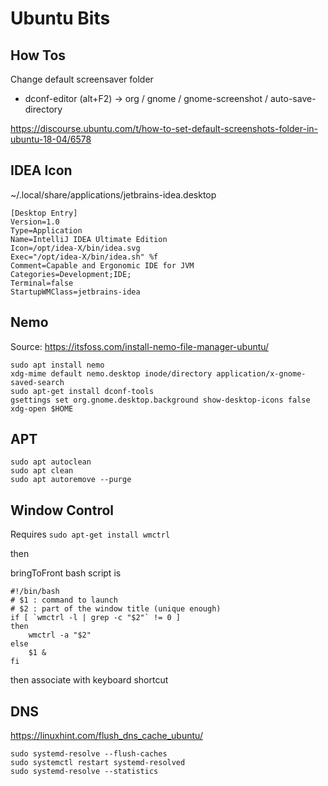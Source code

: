 # Ubuntu Bits

## How Tos

Change default screensaver folder

  - dconf-editor (alt+F2) -> org / gnome / gnome-screenshot / auto-save-directory

https://discourse.ubuntu.com/t/how-to-set-default-screenshots-folder-in-ubuntu-18-04/6578

## IDEA Icon

~/.local/share/applications/jetbrains-idea.desktop
```
[Desktop Entry]
Version=1.0
Type=Application
Name=IntelliJ IDEA Ultimate Edition
Icon=/opt/idea-X/bin/idea.svg
Exec="/opt/idea-X/bin/idea.sh" %f
Comment=Capable and Ergonomic IDE for JVM
Categories=Development;IDE;
Terminal=false
StartupWMClass=jetbrains-idea
```

## Nemo

Source: https://itsfoss.com/install-nemo-file-manager-ubuntu/

```
sudo apt install nemo
xdg-mime default nemo.desktop inode/directory application/x-gnome-saved-search
sudo apt-get install dconf-tools
gsettings set org.gnome.desktop.background show-desktop-icons false
xdg-open $HOME
```

## APT

```
sudo apt autoclean
sudo apt clean
sudo apt autoremove --purge
```

## Window Control

Requires `sudo apt-get install wmctrl`

then

bringToFront bash script is

```
#!/bin/bash
# $1 : command to launch
# $2 : part of the window title (unique enough)
if [ `wmctrl -l | grep -c "$2"` != 0 ] 
then
    wmctrl -a "$2"
else
    $1 &
fi
```

then associate with keyboard shortcut

## DNS

https://linuxhint.com/flush_dns_cache_ubuntu/


```
sudo systemd-resolve --flush-caches
sudo systemctl restart systemd-resolved
sudo systemd-resolve --statistics
```
